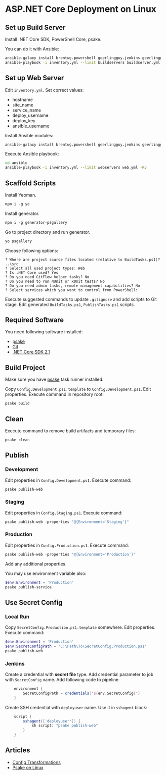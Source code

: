 ASP.NET Core Deployment on Linux
================================

Set up Build Server
-------------------

Install .NET Core SDK, PowerShell Core, psake.

You can do it with Ansible:

```sh
ansible-galaxy install brentwg.powershell geerlingguy.jenkins geerlingguy.nginx ocha.dotnet-core
ansible-playbook -i inventory.yml --limit buildservers buildserver.yml -Kv
```

Set up Web Server
-----------------

Edit `inventory.yml`. Set correct values:

- hostname
- site_name
- service_name
- deploy_username
- deploy_key
- ansible_username

Install Ansible modules:

```sh
ansible-galaxy install brentwg.powershell geerlingguy.jenkins geerlingguy.nginx ocha.dotnet-core
```

Execute Ansible playbook:

```sh
cd ansible
ansible-playbook -i inventory.yml --limit webservers web.yml -Kv
```

Scaffold Scripts
----------------

Install Yeoman.

```powershell
npm i -g yo
```

Install generator.

```powershell
npm i -g generator-psgallery
```

Go to project directory and run generator.

```powershell
yo psgallery
```

Choose following options:

```
? Where are project source files located (relative to BuildTasks.ps1)? ..\src
? Select all used project types: Web
? Is .NET Core used? Yes
? Do you need GitFlow helper tasks? No
? Do you need to run NUnit or xUnit tests? No
? Do you need admin tasks, remote management capabilities? No
? Select services which you want to control from PowerShell:
```

Execute suggested commands to update `.gitignore` and add scripts to Git stage. Edit generated `BuildTasks.ps1`, `PublishTasks.ps1` scripts.

Required Software
-----------------

You need following software installed:

- [psake](https://github.com/psake/psake)
- [Git](https://git-scm.com/)
- [.NET Core SDK 2.1](https://www.microsoft.com/net/download)

Build Project
-------------

Make sure you have [psake](https://chocolatey.org/packages/psake) task runner installed.

Copy `Config.Development.ps1.template` to `Config.Development.ps1`. Edit properties. Execute command in repository root:

```powershell
psake build
```

Clean
-----

Execute command to remove build artifacts and temporary files:

```powershell
psake clean
```

Publish
-------

### Development

Edit properties in `Config.Development.ps1`. Execute command:

```powershell
psake publish-web
```

### Staging

Edit properties in `Config.Staging.ps1`. Execute command:

```powershell
psake publish-web -properties "@{Environment='Staging'}"
```

### Production

Edit properties in `Config.Production.ps1`. Execute command:

```powershell
psake publish-web -properties "@{Environment='Production'}"
```

Add any additional properties.

You may use environment variable also:

```powershell
$env:Environment = 'Production'
psake publish-service
```

Use Secret Config
-----------------

### Local Run

Copy `SecretConfig.Production.ps1.template` somewhere. Edit properties. Execute command:

```powershell
$env:Environment = 'Production'
$env:SecretConfigPath = 'C:\Path\To\SecretConfig.Production.ps1'
psake publish-web
```

### Jenkins

Create a credential with **secret file** type. Add credential parameter to job with `SecretConfig` name. Add following code to pipeline:

```groovy
    environment {
        SecretConfigPath = credentials("${env.SecretConfig}")
    }
```

Create SSH credential with `deployuser` name. Use it in `sshagent` block:

```groovy
    script {
        sshagent(['deployuser']) {
            sh script: "psake publish-web"
        }
    }
```

Articles
--------

- [Config Transformations](docs/ConfigTransformations.md)
- [Psake on Linux](docs/PsakeOnLinux.md)
